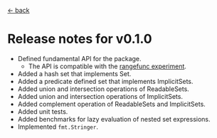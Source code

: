 [<- back](../DOCS.md)

# Release notes for v0.1.0

- Defined fundamental API for the package.
    - The API is compatible with the [rangefunc experiment](https://go.dev/wiki/RangefuncExperiment).
- Added a hash set that implements Set.
- Added a predicate defined set that implements ImplicitSets.
- Added union and intersection operations of ReadableSets.
- Added union and intersection operations of ImplicitSets.
- Added complement operation of ReadableSets and ImplicitSets.
- Added unit tests.
- Added benchmarks for lazy evaluation of nested set expressions.
- Implemented `fmt.Stringer`.